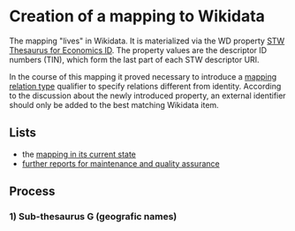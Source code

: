 # Creation of a mapping to Wikidata

The mapping "lives" in Wikidata. It is materialized via the WD property [STW Thesaurus for Economics ID](https://www.wikidata.org/wiki/Property:P3911). The property values are the descriptor ID numbers (TIN), which form the last part of each STW descriptor URI.

In the course of this mapping it proved necessary to introduce a [mapping relation type](https://www.wikidata.org/wiki/Property:P4390) qualifier to specify relations different from identity. According to the discussion about the newly introduced property, an external identifier should only be added to the best matching Wikidata item.

## Lists
  - the [mapping in its current state](http://zbw.eu/beta/sparql-lab/?endpoint=http://zbw.eu/beta/sparql/stw/query&queryRef=https://api.github.com/repos/zbw/sparql-queries/contents/stw/wikidata_mapping.rq)
  - [further reports for maintenance and quality assurance](https://www.wikidata.org/wiki/Property_talk:P3911#Reports_for_the_maintenance_of_the_STW_ID_.2F_Wikidata_mapping)

## Process

### 1) Sub-thesaurus G (geografic names)
